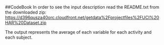 ##CodeBook
In order to see the input description read the README.txt from the downloaded zip: https://d396qusza40orc.cloudfront.net/getdata%2Fprojectfiles%2FUCI%20HAR%20Dataset.zip

The output represents the average of each variable for each activity and each subject.
